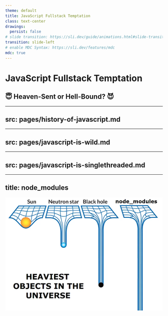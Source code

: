 ```yaml
---
theme: default
title: JavaScript Fullstack Temptation
class: text-center
drawings:
  persist: false
# slide transition: https://sli.dev/guide/animations.html#slide-transitions
transition: slide-left
# enable MDC Syntax: https://sli.dev/features/mdc
mdc: true
---
```


# JavaScript Fullstack Temptation

## 😇 Heaven-Sent or Hell-Bound? 😈

<!--
INTRO
-->

---
src: pages/history-of-javascript.md
---

---
src: pages/javascript-is-wild.md
---

---
src: pages/javascript-is-singlethreaded.md
---

---
title: node_modules
---

<img class="mx-auto" src="./pages/mode_modules.webp" alt="Node Modules" width="600">

<!--
D: JS package manager download the entire internet for every project.
  - unknown sources
  - vulnerabilities

A: same problem for Maven and NuGet.
  - npm audit
  - exploit database
  - support on GitHub
-->
